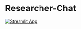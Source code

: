 # Researcher-Chat

[![Streamlit App](https://static.streamlit.io/badges/streamlit_badge_black_white.svg)](https://researcher-chat-assistant.streamlit.app/)
